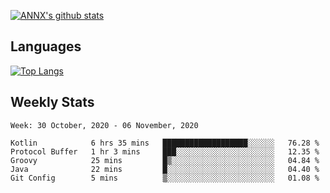 [![ANNX's github stats](https://github-readme-stats.vercel.app/api?username=NXAN2901&count_private=true&show_icons=true&theme=vue)](https://github.com/NXAN2901)

## Languages
[![Top Langs](https://github-readme-stats.vercel.app/api/top-langs/?username=NXAN2901)](https://github.com/NXAN2901)

## Weekly Stats
<!--START_SECTION:waka-->
```text
Week: 30 October, 2020 - 06 November, 2020

Kotlin            6 hrs 35 mins   ███████████████████░░░░░░   76.28 % 
Protocol Buffer   1 hr 3 mins     ███░░░░░░░░░░░░░░░░░░░░░░   12.35 % 
Groovy            25 mins         █▒░░░░░░░░░░░░░░░░░░░░░░░   04.84 % 
Java              22 mins         █░░░░░░░░░░░░░░░░░░░░░░░░   04.40 % 
Git Config        5 mins          ▒░░░░░░░░░░░░░░░░░░░░░░░░   01.08 % 
```
<!--END_SECTION:waka-->
